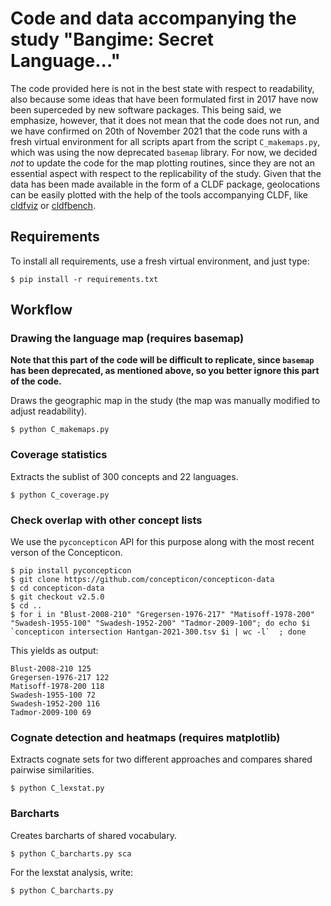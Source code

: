 # Code and data accompanying the study "Bangime: Secret Language..."

The code provided here is not in the best state with respect to readability, also because some ideas that have been formulated first in 2017 have now been superceded by new software packages. This being said, we emphasize, however, that it does not mean that the code does not run, and we have confirmed on 20th of November 2021 that the code runs with a fresh virtual environment for all scripts apart from the script `C_makemaps.py`, which was using the now deprecated `basemap` library. For now, we decided *not* to update the code for the map plotting routines, since they are not an essential aspect with respect to the replicability of the study. Given that the data has been made available in the form of a CLDF package, geolocations can be easily plotted with the help of the tools accompanying CLDF, like [cldfviz](https://github.com/cldf/cldfviz) or [cldfbench](https://github.com/cldf/cldfbench). 

## Requirements

To install all requirements, use a fresh virtual environment, and just type:

```
$ pip install -r requirements.txt
```

## Workflow

### Drawing the language map (requires basemap)

**Note that this part of the code will be difficult to replicate, since `basemap` has been deprecated, as mentioned above, so you better ignore this part of the code.**

Draws the geographic map in the study (the map was manually modified to adjust readability).
```
$ python C_makemaps.py
```

### Coverage statistics 

Extracts the sublist of 300 concepts and 22 languages.

```
$ python C_coverage.py
```

### Check overlap with other concept lists

We use the `pyconcepticon` API for this purpose along with the most recent verson of the Concepticon.

```
$ pip install pyconcepticon
$ git clone https://github.com/concepticon/concepticon-data
$ cd concepticon-data
$ git checkout v2.5.0
$ cd ..
$ for i in "Blust-2008-210" "Gregersen-1976-217" "Matisoff-1978-200" "Swadesh-1955-100" "Swadesh-1952-200" "Tadmor-2009-100"; do echo $i `concepticon intersection Hantgan-2021-300.tsv $i | wc -l`  ; done
```
This yields as output:

```
Blust-2008-210 125
Gregersen-1976-217 122
Matisoff-1978-200 118
Swadesh-1955-100 72
Swadesh-1952-200 116
Tadmor-2009-100 69
```
### Cognate detection and heatmaps (requires matplotlib)

Extracts cognate sets for two different approaches and compares shared pairwise similarities.

```
$ python C_lexstat.py
```

### Barcharts

Creates barcharts of shared vocabulary.

```
$ python C_barcharts.py sca
```

For the lexstat analysis, write:

```
$ python C_barcharts.py
```


